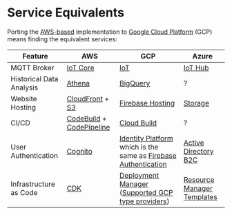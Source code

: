 # Service Equivalents

Porting the [AWS-based](https://github.com/bifravst/aws) implementation to
[Google Cloud Platform](https://cloud.google.com/) (GCP) means finding the
equivalent services:

| Feature                  | AWS                                                                                                   | GCP                                                                                                                                                                                     | Azure                                                                                                                    |
| ------------------------ | ----------------------------------------------------------------------------------------------------- | --------------------------------------------------------------------------------------------------------------------------------------------------------------------------------------- | ------------------------------------------------------------------------------------------------------------------------ |
| MQTT Broker              | [IoT Core](https://aws.amazon.com/iot-core/)                                                          | [IoT](https://cloud.google.com/solutions/iot/)                                                                                                                                          | [IoT Hub](https://azure.microsoft.com/en-us/services/iot-hub/)                                                           |
| Historical Data Analysis | [Athena](https://aws.amazon.com/athena/)                                                              | [BigQuery](https://cloud.google.com/bigquery/)                                                                                                                                          | ?                                                                                                                        |
| Website Hosting          | [CloudFront](https://aws.amazon.com/cloudfront/) + [S3](https://aws.amazon.com/s3/)                   | [Firebase Hosting](https://firebase.google.com/docs/hosting/)                                                                                                                           | [Storage](https://azure.microsoft.com/en-us/services/storage/)                                                           |
| CI/CD                    | [CodeBuild](https://aws.amazon.com/codebuild/) + [CodePipeline](https://aws.amazon.com/codepipeline/) | [Cloud Build](https://cloud.google.com/cloud-build/)                                                                                                                                    | ?                                                                                                                        |
| User Authentication      | [Cognito](https://aws.amazon.com/cognito/)                                                            | [Identity Platform](https://cloud.google.com/identity-platform/) which is the same as [Firebase Authentication](https://firebase.google.com/docs/auth)                                  | [Active Directory B2C](https://azure.microsoft.com/en-us/services/active-directory-b2c/)                                 |
| Infrastructure as Code   | [CDK](https://aws.amazon.com/cdk/)                                                                    | [Deployment Manager](https://cloud.google.com/deployment-manager/) ([Supported GCP type providers](https://cloud.google.com/deployment-manager/docs/configuration/supported-gcp-types)) | [Resource Manager Templates](https://docs.microsoft.com/en-us/azure/azure-resource-manager/template-deployment-overview) |

